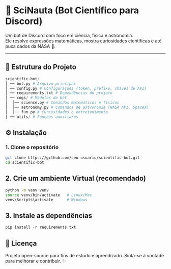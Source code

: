 # 🔬 SciNauta (Bot Científico para Discord)

Um bot de Discord com foco em ciência, física e astronomia.  
Ele resolve expressões matemáticas, mostra curiosidades científicas e até puxa dados da NASA 🚀.

---

## 📂 Estrutura do Projeto

```python
scientific-bot/
│ ── bot.py # Arquivo principal
│ ── config.py # Configurações (token, prefixo, chaves de API)
│ ── requirements.txt # Dependências do projeto
│ ── cogs/ # Módulos do bot
│  │── science.py # Comandos matemáticos e físicos
│  │── astronomy.py # Comandos de astronomia (NASA API, SpaceX)
│  │── fun.py # Curiosidades e entretenimento
│ ── utils/ # Funções auxiliares
```


## ⚙️ Instalação

### 1. Clone o repositório
```bash
git clone https://github.com/seu-usuario/scientific-bot.git
cd scientific-bot

```

## 2. Crie um ambiente Virtual (recomendado)
```bash
python -m venv venv
source venv/bin/activate   # Linux/Mac
venv\Scripts\activate      # Windows

```

## 3. Instale as dependências

```python
pip install -r requirements.txt
```


## 📜 Licença
Projeto open-source para fins de estudo e aprendizado.
Sinta-se à vontade para melhorar e contribuir. ✨
